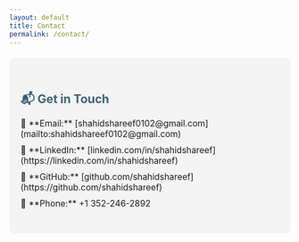 ```yaml
---
layout: default
title: Contact
permalink: /contact/
---
```


<style>
.section {
    padding: 30px 20px;
    border-radius: 10px;
    background-color: #f4f4f4;
    margin: 20px 0;
}

.section h2 {
    color: #3a6073;
    margin-bottom: 10px;
}

.list {
    list-style-type: none;
    padding: 0;
}

.list li {
    margin: 10px 0;
    font-size: 1.1em;
}
</style>

<div class="section">
    <h2>📬 Get in Touch</h2>
    <ul class="list">
        <li>📧 **Email:** [shahidshareef0102@gmail.com](mailto:shahidshareef0102@gmail.com)</li>
        <li>💼 **LinkedIn:** [linkedin.com/in/shahidshareef](https://linkedin.com/in/shahidshareef)</li>
        <li>🐙 **GitHub:** [github.com/shahidshareef](https://github.com/shahidshareef)</li>
        <li>📱 **Phone:** +1 352-246-2892</li>
    </ul>
</div>
